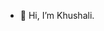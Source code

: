 - 👋 Hi, I’m Khushali.

 


<!---
Khushali1/Khushali1 is a ✨ special ✨ repository because its `README.md` (this file) appears on your GitHub profile.
You can click the Preview link to take a look at your changes.
--->
